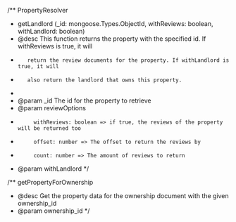 /**
 PropertyResolver
 * getLandlord (_id: mongoose.Types.ObjectId, withReviews: boolean, withLandlord: boolean)
 * @desc This function returns the property with the specified id. If withReviews is true, it will
 *        return the review documents for the property. If withLandlord is true, it will
 *        also return the landlord that owns this property.
 *
 * @param _id The id for the property to retrieve
 * @param reviewOptions
 *          withReviews: boolean => if true, the reviews of the property will be returned too
 *          offset: number => The offset to return the reviews by
 *          count: number => The amount of reviews to return
 * @param withLandlord
 */

 /**
 getPropertyForOwnership
  * @desc Get the property data for the ownership document with the given ownership_id
  * @param ownership_id
  */
